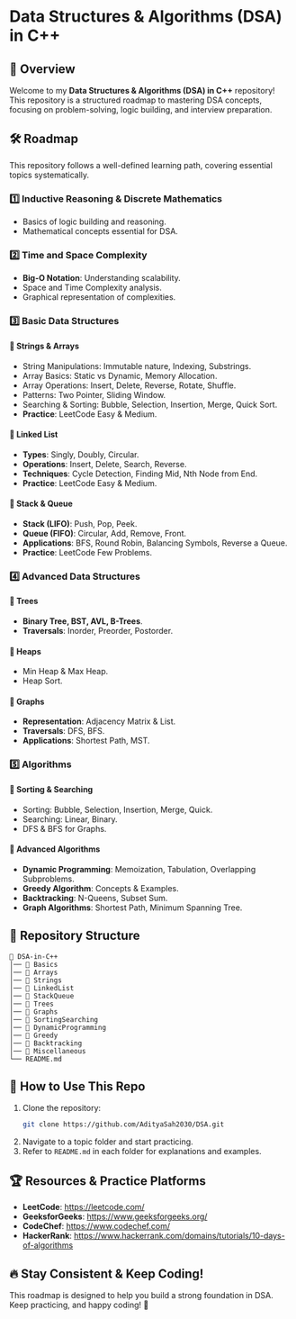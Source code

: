 # Data Structures & Algorithms (DSA) in C++

## 📌 Overview
Welcome to my **Data Structures & Algorithms (DSA) in C++** repository! This repository is a structured roadmap to mastering DSA concepts, focusing on problem-solving, logic building, and interview preparation.

## 🛠️ Roadmap
This repository follows a well-defined learning path, covering essential topics systematically.

### 1️⃣ Inductive Reasoning & Discrete Mathematics
- Basics of logic building and reasoning.
- Mathematical concepts essential for DSA.

### 2️⃣ Time and Space Complexity
- **Big-O Notation**: Understanding scalability.
- Space and Time Complexity analysis.
- Graphical representation of complexities.

### 3️⃣ Basic Data Structures
#### 📌 Strings & Arrays
- String Manipulations: Immutable nature, Indexing, Substrings.
- Array Basics: Static vs Dynamic, Memory Allocation.
- Array Operations: Insert, Delete, Reverse, Rotate, Shuffle.
- Patterns: Two Pointer, Sliding Window.
- Searching & Sorting: Bubble, Selection, Insertion, Merge, Quick Sort.
- **Practice**: LeetCode Easy & Medium.

#### 📌 Linked List
- **Types**: Singly, Doubly, Circular.
- **Operations**: Insert, Delete, Search, Reverse.
- **Techniques**: Cycle Detection, Finding Mid, Nth Node from End.
- **Practice**: LeetCode Easy & Medium.

#### 📌 Stack & Queue
- **Stack (LIFO)**: Push, Pop, Peek.
- **Queue (FIFO)**: Circular, Add, Remove, Front.
- **Applications**: BFS, Round Robin, Balancing Symbols, Reverse a Queue.
- **Practice**: LeetCode Few Problems.

### 4️⃣ Advanced Data Structures
#### 📌 Trees
- **Binary Tree, BST, AVL, B-Trees**.
- **Traversals**: Inorder, Preorder, Postorder.

#### 📌 Heaps
- Min Heap & Max Heap.
- Heap Sort.

#### 📌 Graphs
- **Representation**: Adjacency Matrix & List.
- **Traversals**: DFS, BFS.
- **Applications**: Shortest Path, MST.

### 5️⃣ Algorithms
#### 📌 Sorting & Searching
- Sorting: Bubble, Selection, Insertion, Merge, Quick.
- Searching: Linear, Binary.
- DFS & BFS for Graphs.

#### 📌 Advanced Algorithms
- **Dynamic Programming**: Memoization, Tabulation, Overlapping Subproblems.
- **Greedy Algorithm**: Concepts & Examples.
- **Backtracking**: N-Queens, Subset Sum.
- **Graph Algorithms**: Shortest Path, Minimum Spanning Tree.

## 📂 Repository Structure
```plaintext
📁 DSA-in-C++
│── 📁 Basics
│── 📁 Arrays
│── 📁 Strings
│── 📁 LinkedList
│── 📁 StackQueue
│── 📁 Trees
│── 📁 Graphs
│── 📁 SortingSearching
│── 📁 DynamicProgramming
│── 📁 Greedy
│── 📁 Backtracking
│── 📁 Miscellaneous
└── README.md
```

## 🚀 How to Use This Repo
1. Clone the repository:
   ```sh
   git clone https://github.com/AdityaSah2030/DSA.git
   ```
2. Navigate to a topic folder and start practicing.
3. Refer to `README.md` in each folder for explanations and examples.

## 🏆 Resources & Practice Platforms
- **LeetCode**: <https://leetcode.com/>
- **GeeksforGeeks**: <https://www.geeksforgeeks.org/>
- **CodeChef**: <https://www.codechef.com/>
- **HackerRank**: <https://www.hackerrank.com/domains/tutorials/10-days-of-algorithms>

## 🔥 Stay Consistent & Keep Coding!
This roadmap is designed to help you build a strong foundation in DSA. Keep practicing, and happy coding! 🚀